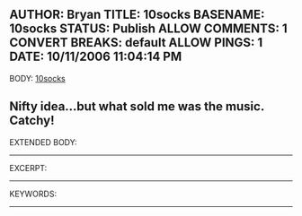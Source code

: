 AUTHOR: Bryan
TITLE: 10socks
BASENAME: 10socks
STATUS: Publish
ALLOW COMMENTS: 1
CONVERT BREAKS: __default__
ALLOW PINGS: 1
DATE: 10/11/2006 11:04:14 PM
-----
BODY:
<a title="10socks" href="http://10socks.com/">10socks</a>

Nifty idea...but what sold me was the music. Catchy!
-----
EXTENDED BODY:

-----
EXCERPT:

-----
KEYWORDS:

-----


